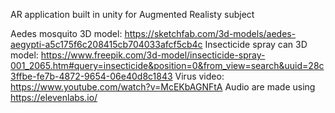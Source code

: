 AR application built in unity for Augmented Realisty subject

Aedes mosquito 3D model:  https://sketchfab.com/3d-models/aedes-aegypti-a5c175f6c208415cb704033afcf5cb4c
Insecticide spray can 3D model:  https://www.freepik.com/3d-model/insecticide-spray-001_2065.htm#query=insecticide&position=0&from_view=search&uuid=28c3ffbe-fe7b-4872-9654-06e40d8c1843
Virus video: https://www.youtube.com/watch?v=McEKbAGNFtA
Audio are made using https://elevenlabs.io/

